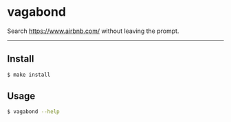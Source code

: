 vagabond
===========

Search https://www.airbnb.com/ without leaving the prompt.

---

## Install

```bash
$ make install
```

## Usage

```bash
$ vagabond --help
```
